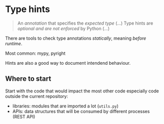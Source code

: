 Type hints
==========

> An _annotation_ that specifies the _expected type_ (...)
> Type hints are _optional and are not enforced_ by Python (...)

There are tools to check type annotations _statically_, meaning
_before runtime_.

Most common: mypy, pyright

Hints are also a good way to document intendend behaviour.


Where to start
--------------

Start with the code that would impact the most other code especially code
outside the current repository:

 - libraries: modules that are imported a lot (`utils.py`)
 - APIs: data structures that will be consumed by different processes (REST API)
